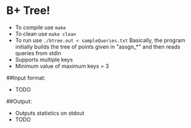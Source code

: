 B+ Tree!
========
- To compile use `make`
- To clean use `make clean`
- To run use `./btree.out < sampleQueries.txt`
Basically, the program initially builds the tree of points given in "assgn\_\*" and then reads queries from stdin
- Supports multiple keys
- Minimum value of maximum keys = 3

##Input format:
- TODO

##Output:
- Outputs statistics on stdout
- TODO
